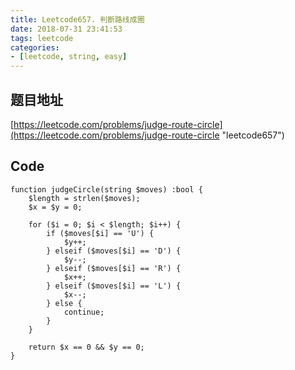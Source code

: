 ```yaml
---
title: Leetcode657. 判断路线成圈
date: 2018-07-31 23:41:53
tags: leetcode
categories: 
- [leetcode, string, easy]
---
```

## 题目地址
[https://leetcode.com/problems/judge-route-circle](https://leetcode.com/problems/judge-route-circle "leetcode657")

## Code
```
function judgeCircle(string $moves) :bool {
    $length = strlen($moves);
    $x = $y = 0;

    for ($i = 0; $i < $length; $i++) {
        if ($moves[$i] == 'U') {
            $y++;
        } elseif ($moves[$i] == 'D') {
            $y--;
        } elseif ($moves[$i] == 'R') {
            $x++;
        } elseif ($moves[$i] == 'L') {
            $x--;
        } else {
            continue;
        }
    }

    return $x == 0 && $y == 0;
}
```
